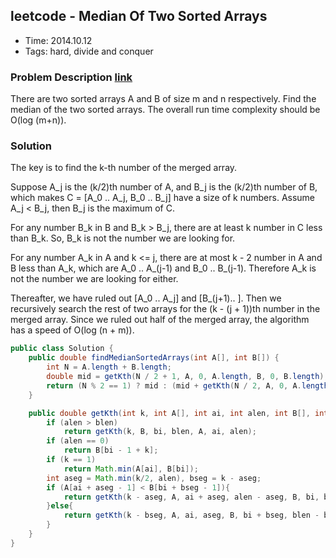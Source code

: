 ## leetcode - Median Of Two Sorted Arrays
- Time: 2014.10.12
- Tags: hard, divide and conquer

### Problem Description [link][1]
There are two sorted arrays A and B of size m and n respectively. Find the median of the two sorted arrays. The overall run time complexity should be O(log (m+n)).


### Solution
The key is to find the k-th number of the merged array. 

Suppose A_j is the (k/2)th number of A, and B_j is the (k/2)th number of B, which makes C = [A_0 .. A_j, B_0 .. B_j]
have a size of k numbers. Assume A_j < B_j, then B_j is the maximum of C. 

For any number B_k in B and B_k > B_j, there are at least k number in C less than B_k. So, B_k is not the number we are looking for.

For any number A_k in A and k <= j, there are at most k - 2 number in A and B less than A_k, which are A_0 .. A_(j-1) and B_0 .. B_(j-1). Therefore A_k is not the number we are looking for either.

Thereafter, we have ruled out [A_0 .. A_j] and [B_(j+1).. ]. Then we recursively search the rest of two arrays for the (k - (j + 1))th number in the merged array. Since we ruled out half of the merged array, the algorithm has a speed of O(log (n + m)).

```java
public class Solution {
    public double findMedianSortedArrays(int A[], int B[]) {
        int N = A.length + B.length;
        double mid = getKth(N / 2 + 1, A, 0, A.length, B, 0, B.length);
        return (N % 2 == 1) ? mid : (mid + getKth(N / 2, A, 0, A.length, B, 0, B.length)) / 2;
    }

    public double getKth(int k, int A[], int ai, int alen, int B[], int bi, int blen){
        if (alen > blen)
            return getKth(k, B, bi, blen, A, ai, alen);
        if (alen == 0)
            return B[bi - 1 + k];
        if (k == 1)
            return Math.min(A[ai], B[bi]);
        int aseg = Math.min(k/2, alen), bseg = k - aseg;
        if (A[ai + aseg - 1] < B[bi + bseg - 1]){
            return getKth(k - aseg, A, ai + aseg, alen - aseg, B, bi, bseg);
        }else{
            return getKth(k - bseg, A, ai, aseg, B, bi + bseg, blen - bseg);
        }
    }
}
```

[1]: https://oj.leetcode.com/problems/median-of-two-sorted-arrays/ "median-of-two-sorted-arrays"

